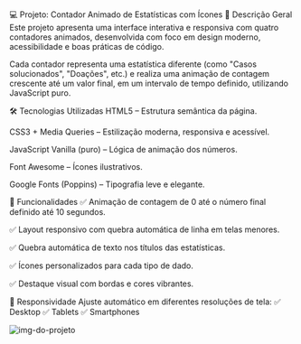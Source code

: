 💻 Projeto: Contador Animado de Estatísticas com Ícones
🧠 Descrição Geral
Este projeto apresenta uma interface interativa e responsiva com quatro contadores animados, desenvolvida com foco em design moderno, acessibilidade e boas práticas de código.

Cada contador representa uma estatística diferente (como "Casos solucionados", "Doações", etc.) e realiza uma animação de contagem crescente até um valor final, em um intervalo de tempo definido, utilizando JavaScript puro.

🛠️ Tecnologias Utilizadas
HTML5 – Estrutura semântica da página.

CSS3 + Media Queries – Estilização moderna, responsiva e acessível.

JavaScript Vanilla (puro) – Lógica de animação dos números.

Font Awesome – Ícones ilustrativos.

Google Fonts (Poppins) – Tipografia leve e elegante.

🚀 Funcionalidades
✅ Animação de contagem de 0 até o número final definido  até 10 segundos.

✅ Layout responsivo com quebra automática de linha em telas menores.

✅ Quebra automática de texto nos títulos das estatísticas.

✅ Ícones personalizados para cada tipo de dado.

✅ Destaque visual com bordas e cores vibrantes.

📱 Responsividade
Ajuste automático em diferentes resoluções de tela:
✅ Desktop
✅ Tablets
✅ Smartphones

![img-do-projeto](https://github.com/user-attachments/assets/459b79d1-1392-4ca6-9648-b4fb7801e546)
